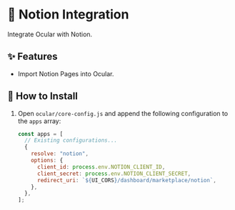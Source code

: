 # 📝 Notion Integration

Integrate Ocular with Notion.

## ✨ Features

- Import Notion Pages into Ocular.

## 🚀 How to Install

1. Open `ocular/core-config.js` and append the following configuration to the `apps` array:

   ```js
   const apps = [
     // Existing configurations...
     {
       resolve: "notion",
       options: {
         client_id: process.env.NOTION_CLIENT_ID,
         client_secret: process.env.NOTION_CLIENT_SECRET,
         redirect_uri: `${UI_CORS}/dashboard/marketplace/notion`,
       },
     },
   ];
   ```
